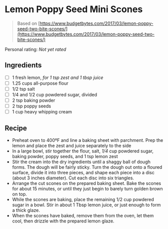 # Lemon Poppy Seed Mini Scones

> Based on [https://www.budgetbytes.com/2017/03/lemon-poppy-seed-two-bite-scones/](https://www.budgetbytes.com/2017/03/lemon-poppy-seed-two-bite-scones/)

<!-- rating=0; (User can specify rating on scale of 1-5) -->
<!-- AUTO-UserRating -->
Personal rating: *Not yet rated*
<!-- /AUTO-UserRating -->

<!-- name_image=None; (User can specify image name) -->
<!-- AUTO-Image -->
<!-- TODO: Capture image -->
<!-- /AUTO-Image -->

## Ingredients

* [ ] 1 fresh lemon, *for 1 tsp zest and 1 tbsp juice*
* [ ] 1.25 cups all-purpose flour
* [ ] 1/2 tsp salt
* [ ] 1/4 and 1/2 cup powdered sugar, divided
* [ ] 2 tsp baking powder
* [ ] 2 tsp poppy seeds
* [ ] 1 cup heavy whipping cream

## Recipe

* Preheat oven to 400ºF and line a baking sheet with parchment. Prep the lemon and place the zest and juice separately to the side
* In a large bowl, stir together the flour, salt, *1/4* cup powdered sugar, baking powder, poppy seeds, and 1 tsp lemon zest
* Stir the cream into the dry ingredients until a shaggy ball of dough forms. The dough will be fairly sticky. Turn the dough out onto a floured surface, divide it into three pieces, and shape each piece into a disc (about 3 inches diameter). Cut each disc into six triangles.
* Arrange the cut scones on the prepared baking sheet. Bake the scones for about 15 minutes, or until they just begin to barely turn golden brown on top.
* While the scones are baking, place the remaining 1/2 cup powdered sugar in a bowl. Stir in about 1 Tbsp lemon juice, or just enough to form a thick glaze.
* When the scones have baked, remove them from the oven, let them cool, then drizzle with the prepared lemon glaze.
